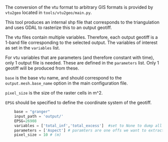 The conversion of the vtu format to arbitrary GIS formats is provided by ```vtu2geo``` located in ```tools/vtu2geo/main.py```. 

This tool produces an internal shp file that corresponds to the triangulation and uses GDAL to rasterize this to an output geotiff.  

The vtu files contain multiple variables. Therefore, each output geotiff is a 1-band file corresponding to the selected output. The variables of interest as set in the ```variables``` list.

For vtu variables that are parameters (and therefore constant with time), only 1 output file is needed. These are defined in the ```parameters``` list. Only 1 geotiff will be produced from these.

```base``` is the base vtu name, and should correspond to the ```output.mesh.base_name``` option in the main configuration file.

```pixel_size``` is the size of the raster cells in m^2.

```EPSG``` should be specified to define the coordinate system of the geotiff.

```python
    base = "granger"
    input_path = 'output/'
    EPSG=26908 
    variables = ['total_inf','total_excess']  #set to None to dump all variables
    parameters = ['Aspect'] # paramters are one offs we want to extract from the vtu files
    pixel_size = 10 # (m)
```
